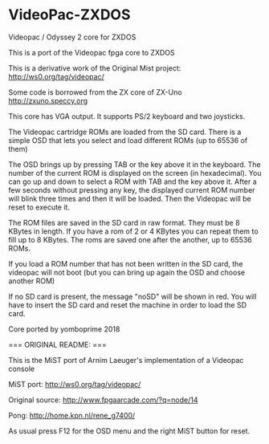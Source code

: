 # VideoPac-ZXDOS
Videopac / Odyssey 2 core for ZXDOS


This is a port of the Videopac fpga core to ZXDOS

This is a derivative work of the Original Mist project: http://ws0.org/tag/videopac/

Some code is borrowed from the ZX core of ZX-Uno http://zxuno.speccy.org


This core has VGA output. It supports PS/2 keyboard and two joysticks.

The Videopac cartridge ROMs are loaded from the SD card. There is a simple OSD that lets you select and load different ROMs (up to 65536 of them)

The OSD brings up by pressing TAB or the key above it in the keyboard. The number of the current ROM is displayed on the screen (in hexadecimal). You can go up and down to select a ROM with TAB and the key above it. After a few seconds without pressing any key, the displayed current ROM number will blink three times and then it will be loaded. Then the Videopac will be reset to execute it.

The ROM files are saved in the SD card in raw format. They must be 8 KBytes in length. If you have a rom of 2 or 4 KBytes you can repeat them to fill up to 8 KBytes. The roms are saved one after the another, up to 65536 ROMs.

If you load a ROM number that has not been written in the SD card, the videopac will not boot (but you can bring up again the OSD and choose another ROM)

If no SD card is present, the message "noSD" will be shown in red. You will have to insert the SD card and reset the machine in order to load the SD card.


Core ported by yomboprime 2018



=== ORIGINAL README: ===

This is the MiST port of Arnim Laeuger's implementation of a Videopac console

MiST port: 
http://ws0.org/tag/videopac/

Original source:
http://www.fpgaarcade.com/?q=node/14

Pong:
http://home.kpn.nl/rene_g7400/

As usual press F12 for the OSD menu and the right MiST button for reset.
